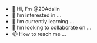 - 👋 Hi, I’m @20Adalin
- 👀 I’m interested in ...
- 🌱 I’m currently learning ...
- 💞️ I’m looking to collaborate on ...
- 📫 How to reach me ...

<!---
20Adalin/20Adalin is a ✨ special ✨ repository because its `README.md` (this file) appears on your GitHub profile.
You can click the Preview link to take a look at your changes.
--->
